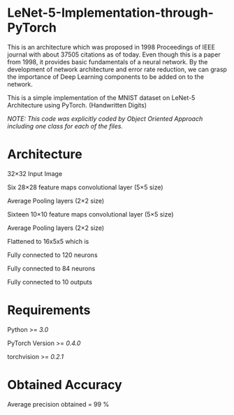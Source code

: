 # LeNet-5-Implementation-through-PyTorch
This is an architecture which was proposed in 1998 Proceedings of IEEE journal with about 37505	citations as of today.
Even though this is a paper from 1998, it provides basic fundamentals of a neural network. By the development of network architecture and error rate reduction, we can grasp the importance of Deep Learning components to be added on to the network.

This is a simple implementation of the MNIST dataset on LeNet-5 Architecture using PyTorch. (Handwritten Digits)


*NOTE: This code was explicitly coded by Object Oriented Approach including one class for each of the files.*

# Architecture
32×32 Input Image 

Six 28×28 feature maps convolutional layer (5×5 size) 

Average Pooling layers (2×2 size) 

Sixteen 10×10 feature maps convolutional layer (5×5 size) 

Average Pooling layers (2×2 size) 

Flattened to 16x5x5 which is

Fully connected to 120 neurons 

Fully connected to 84 neurons 

Fully connected to 10 outputs

# Requirements
Python >= *3.0*

PyTorch Version >= *0.4.0*

torchvision >= *0.2.1*

# Obtained Accuracy
Average precision obtained = 99 %

